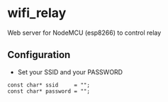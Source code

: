 # wifi_relay
Web server for NodeMCU (esp8266) to control relay

## Configuration
* Set your SSID and your PASSWORD
```
const char* ssid     = "";    
const char* password = "";
```
